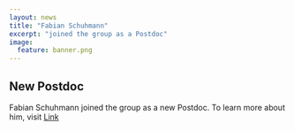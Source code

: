 ```yaml
---
layout: news
title: "Fabian Schuhmann"  
excerpt: "joined the group as a Postdoc" 
image:
  feature: banner.png
---
```


## New Postdoc

Fabian Schuhmann joined the group as a new Postdoc. To learn more about him, visit [Link](/people/fabian_schuhmann)
